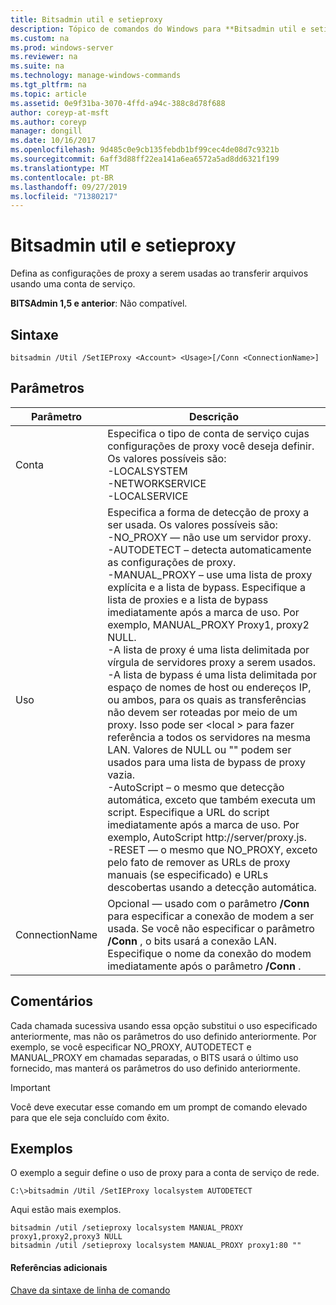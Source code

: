 ```yaml
---
title: Bitsadmin util e setieproxy
description: Tópico de comandos do Windows para **Bitsadmin util e setieproxy** -defina as configurações de proxy a serem usadas ao transferir arquivos usando uma conta de serviço.
ms.custom: na
ms.prod: windows-server
ms.reviewer: na
ms.suite: na
ms.technology: manage-windows-commands
ms.tgt_pltfrm: na
ms.topic: article
ms.assetid: 0e9f31ba-3070-4ffd-a94c-388c8d78f688
author: coreyp-at-msft
ms.author: coreyp
manager: dongill
ms.date: 10/16/2017
ms.openlocfilehash: 9d485c0e9cb135febdb1bf99cec4de08d7c9321b
ms.sourcegitcommit: 6aff3d88ff22ea141a6ea6572a5ad8dd6321f199
ms.translationtype: MT
ms.contentlocale: pt-BR
ms.lasthandoff: 09/27/2019
ms.locfileid: "71380217"
---
```

# <a name="bitsadmin-util-and-setieproxy"></a>Bitsadmin util e setieproxy

Defina as configurações de proxy a serem usadas ao transferir arquivos usando uma conta de serviço.

**BITSAdmin 1,5 e anterior**: Não compatível.

## <a name="syntax"></a>Sintaxe

```
bitsadmin /Util /SetIEProxy <Account> <Usage>[/Conn <ConnectionName>]
```

## <a name="parameters"></a>Parâmetros

|Parâmetro|Descrição|
|---------|-----------|
|Conta|Especifica o tipo de conta de serviço cujas configurações de proxy você deseja definir. Os valores possíveis são:</br>-LOCALSYSTEM</br>-NETWORKSERVICE</br>-LOCALSERVICE|
|Uso|Especifica a forma de detecção de proxy a ser usada. Os valores possíveis são:</br>-NO_PROXY — não use um servidor proxy.</br>-AUTODETECT – detecta automaticamente as configurações de proxy.</br>-MANUAL_PROXY – use uma lista de proxy explícita e a lista de bypass. Especifique a lista de proxies e a lista de bypass imediatamente após a marca de uso. Por exemplo, MANUAL_PROXY Proxy1, proxy2 NULL.</br>    -A lista de proxy é uma lista delimitada por vírgula de servidores proxy a serem usados.</br>    -A lista de bypass é uma lista delimitada por espaço de nomes de host ou endereços IP, ou ambos, para os quais as transferências não devem ser roteadas por meio de um proxy. Isso pode ser \<local > para fazer referência a todos os servidores na mesma LAN. Valores de NULL ou "" podem ser usados para uma lista de bypass de proxy vazia.</br>-AutoScript – o mesmo que detecção automática, exceto que também executa um script. Especifique a URL do script imediatamente após a marca de uso. Por exemplo, AutoScript http://server/proxy.js.</br>-RESET — o mesmo que NO_PROXY, exceto pelo fato de remover as URLs de proxy manuais (se especificado) e URLs descobertas usando a detecção automática.|
|ConnectionName|Opcional — usado com o parâmetro **/Conn** para especificar a conexão de modem a ser usada. Se você não especificar o parâmetro **/Conn** , o bits usará a conexão LAN. Especifique o nome da conexão do modem imediatamente após o parâmetro **/Conn** .|

## <a name="remarks"></a>Comentários

Cada chamada sucessiva usando essa opção substitui o uso especificado anteriormente, mas não os parâmetros do uso definido anteriormente. Por exemplo, se você especificar NO_PROXY, AUTODETECT e MANUAL_PROXY em chamadas separadas, o BITS usará o último uso fornecido, mas manterá os parâmetros do uso definido anteriormente.

> [!IMPORTANT]
> Você deve executar esse comando em um prompt de comando elevado para que ele seja concluído com êxito.

## <a name="examples"></a>Exemplos

O exemplo a seguir define o uso de proxy para a conta de serviço de rede.

```
C:\>bitsadmin /Util /SetIEProxy localsystem AUTODETECT
```

Aqui estão mais exemplos.

```
bitsadmin /util /setieproxy localsystem MANUAL_PROXY proxy1,proxy2,proxy3 NULL
bitsadmin /util /setieproxy localsystem MANUAL_PROXY proxy1:80 ""
```

#### <a name="additional-references"></a>Referências adicionais

[Chave da sintaxe de linha de comando](command-line-syntax-key.md)